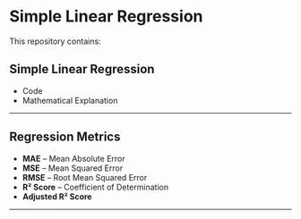 # Simple Linear Regression

This repository contains:

## Simple Linear Regression  
- Code  
- Mathematical Explanation  

---

## Regression Metrics

- **MAE** – Mean Absolute Error  
- **MSE** – Mean Squared Error  
- **RMSE** – Root Mean Squared Error  
- **R² Score** – Coefficient of Determination  
- **Adjusted R² Score**

---
